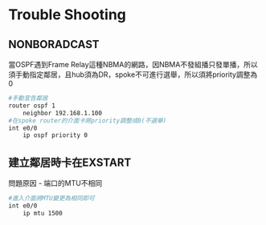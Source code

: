 # Trouble Shooting #

## NONBORADCAST ##

當OSPF遇到Frame Relay這種NBMA的網路，因NBMA不發組播只發單播，所以須手動指定鄰居，且hub須為DR，spoke不可進行選舉，所以須將priority調整為0

```bash
#手動宣告鄰居
router ospf 1
    neighbor 192.168.1.100 
#在spoke router的介面卡將priority調整成0(不選舉)
int e0/0
    ip ospf priority 0
```

## 建立鄰居時卡在EXSTART ## 

問題原因 - 端口的MTU不相同 

```bash
#進入介面將MTU變更為相同即可
int e0/0
    ip mtu 1500
```